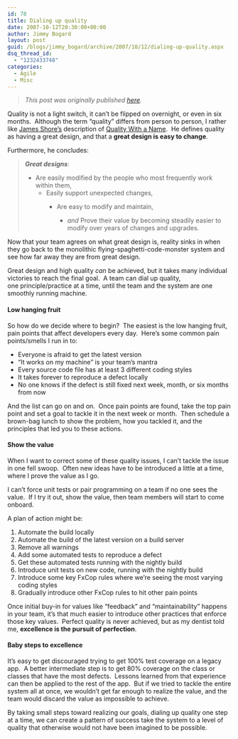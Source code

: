 ```yaml
---
id: 78
title: Dialing up quality
date: 2007-10-12T20:30:00+00:00
author: Jimmy Bogard
layout: post
guid: /blogs/jimmy_bogard/archive/2007/10/12/dialing-up-quality.aspx
dsq_thread_id:
  - "1232433748"
categories:
  - Agile
  - Misc
---
```

> _This post was originally published [here](http://grabbagoft.blogspot.com/2007/10/dialing-up-quality.html)._

Quality is not a light switch, it can&#8217;t be flipped on&nbsp;overnight, or even in six months.&nbsp; Although the term &#8220;quality&#8221; differs from person to person, I rather like [James Shore&#8217;s](http://www.jamesshore.com/)&nbsp;description of [Quality With a Name](http://www.jamesshore.com/Articles/Quality-With-a-Name.html).&nbsp; He defines quality as having a great design, and that a **great design is easy to change**.

Furthermore, he concludes:

> **_Great designs_**:
> 
>   * Are easily modified by the people who most frequently work within them, 
>       * Easily support unexpected changes, 
>           * Are easy to modify and maintain, 
>               * _and_ Prove their value by becoming steadily easier to modify over years of changes and&nbsp;upgrades.&nbsp;</ul> </blockquote> 
>             Now that your team agrees on what great design is, reality sinks in when they go back to the monolithic flying-spaghetti-code-monster system and see how far away they are from great design.
>             
>             Great design and high quality _can_ be achieved, but it takes many individual victories to reach the final goal.&nbsp; A team can dial up quality, one&nbsp;principle/practice at a time, until the team and the system are one smoothly running machine.
>             
>             #### Low hanging fruit
>             
>             So how do we decide where to begin?&nbsp; The easiest is the low hanging fruit, pain points that affect developers every day.&nbsp; Here&#8217;s some common pain points/smells I run in to:
>             
>               * Everyone is afraid to get the latest version
>               * &#8220;It works on my machine&#8221; is your team&#8217;s mantra
>               * Every source code file has at least 3 different coding styles
>               * It takes forever to reproduce a defect locally
>               * No one knows if the defect is still fixed next week, month, or six months from now
>             
>             And the list can go on and on.&nbsp; Once pain points are found, take the top pain point and set a goal to tackle it in the next week or month.&nbsp; Then schedule a brown-bag lunch to show the problem, how you tackled it, and the principles that led you to these actions.
>             
>             #### Show the value
>             
>             When I want to correct some of these quality issues, I can&#8217;t tackle the issue in one fell swoop.&nbsp; Often new ideas have to be introduced a little at a time, where I prove the value as I go.
>             
>             I can&#8217;t force unit tests or pair programming on a team if no one sees the value.&nbsp; If I try it out, show the value, then team members will start to come onboard.
>             
>             A plan of action might be:
>             
>               1. Automate the build locally
>               2. Automate the build of the latest version on a build server
>               3. Remove all warnings
>               4. Add some automated tests to reproduce a defect
>               5. Get these automated tests running with the nightly build
>               6. Introduce unit tests on new code, running with the nightly build
>               7. Introduce some key FxCop rules where we&#8217;re seeing the most varying coding styles
>               8. Gradually introduce other FxCop rules to hit other pain points
>             
>             Once initial buy-in for values like &#8220;feedback&#8221; and &#8220;maintainability&#8221; happens in your team, it&#8217;s that much easier to introduce other practices that enforce those key values.&nbsp; Perfect quality is never achieved, but as my dentist told me, **excellence is the pursuit of perfection**.
>             
>             #### Baby steps to excellence
>             
>             It&#8217;s easy to get discouraged trying to get 100% test coverage on a legacy app.&nbsp; A better intermediate step is to get 80% coverage on the class or classes that have the most defects.&nbsp; Lessons learned from that experience can then be applied to the rest of the app.&nbsp; But if we tried to tackle the entire system all at once, we wouldn&#8217;t get far enough to realize the value, and the team would discard the value as impossible to achieve.
>             
>             By taking small steps toward realizing our goals, dialing up quality one step at a time, we can create a pattern of success take the system to a level of quality that otherwise would not have been imagined to be possible.